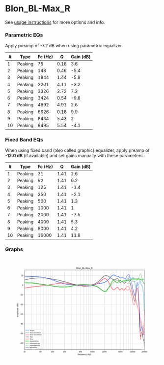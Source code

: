 # Blon_BL-Max_R
See [usage instructions](https://github.com/jaakkopasanen/AutoEq#usage) for more options and info.

### Parametric EQs
Apply preamp of -7.2 dB when using parametric equalizer.

|   # | Type    |   Fc (Hz) |    Q |   Gain (dB) |
|-----|---------|-----------|------|-------------|
|   1 | Peaking |        75 | 0.18 |         3.6 |
|   2 | Peaking |       148 | 0.46 |        -5.4 |
|   3 | Peaking |      1844 | 1.44 |        -5.9 |
|   4 | Peaking |      2201 | 4.11 |        -3.2 |
|   5 | Peaking |      3326 | 2.72 |         7.2 |
|   6 | Peaking |      3424 | 0.54 |        -9.8 |
|   7 | Peaking |      4892 | 4.91 |         2.6 |
|   8 | Peaking |      6626 | 0.18 |         9.9 |
|   9 | Peaking |      8434 | 5.43 |         2   |
|  10 | Peaking |      8495 | 5.54 |        -4.1 |

### Fixed Band EQs
When using fixed band (also called graphic) equalizer, apply preamp of **-12.0 dB** (if available) and set gains manually with these parameters.

|   # | Type    |   Fc (Hz) |    Q |   Gain (dB) |
|-----|---------|-----------|------|-------------|
|   1 | Peaking |        31 | 1.41 |         2.6 |
|   2 | Peaking |        62 | 1.41 |         0.2 |
|   3 | Peaking |       125 | 1.41 |        -1.4 |
|   4 | Peaking |       250 | 1.41 |        -2.1 |
|   5 | Peaking |       500 | 1.41 |         1.3 |
|   6 | Peaking |      1000 | 1.41 |         1   |
|   7 | Peaking |      2000 | 1.41 |        -7.5 |
|   8 | Peaking |      4000 | 1.41 |         5.3 |
|   9 | Peaking |      8000 | 1.41 |         4.2 |
|  10 | Peaking |     16000 | 1.41 |        11.8 |

### Graphs
![](./Blon_BL-Max_R.png)
